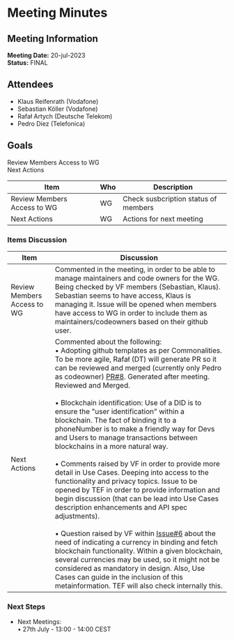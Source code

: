 # Meeting Minutes

## Meeting Information
**Meeting Date:** 20-jul-2023<br/>
**Status:** FINAL


## Attendees
- Klaus Reifenrath (Vodafone)
- Sebastian Köller (Vodafone)
- Rafał Artych (Deutsche Telekom)
- Pedro Díez (Telefonica)


## Goals

Review Members Access to WG </br>
Next Actions </br>


Item | Who | Description
---- | ---- | ----
Review Members Access to WG | WG | Check susbcription status of members
Next Actions | WG | Actions for next meeting


### Items Discussion

Item | Discussion
---- | ----
Review Members Access to WG | Commented in the meeting, in order to be able to manage maintainers and code owners for the WG. Being checked by VF members (Sebastian, Klaus). Sebastian seems to have access, Klaus is managing it. Issue will be opened when members have access to WG in order to include them as maintainers/codeowners based on their github user.
Next Actions | Commented about the following: <br/> • Adopting github templates as per Commonalities. To be more agile, Rafał (DT) will generate PR so it can be reviewed and merged (currently only Pedro as codeowner) [PR#8](https://github.com/camaraproject/BlockchainPublicAddress/pull/8). Generated after meeting. Reviewed and Merged.<br><br/> • Blockchain identification: Use of a DID is to ensure the "user identification" within a blockchain. The fact of binding it to a phoneNumber is to make a friendly way for Devs and Users to manage transactions between blockchains in a more natural way.<br><br/> • Comments raised by VF in order to provide more detail in Use Cases. Deeping into access to the functionality and privacy topics. Issue to be opened by TEF in order to provide information and begin discussion (that can be lead into Use Cases description enhancements and API spec adjustments).<br><br/> • Question raised by VF within [Issue#6](https://github.com/camaraproject/BlockchainPublicAddress/issues/6) about the need of indicating a currency in binding and fetch blockchain functionality. Within a given blockchain, several currencies may be used, so it might not be considered as mandatory in design. Also, Use Cases can guide in the inclusion of this metainformation. TEF will also check internally this.
  

### Next Steps

- Next Meetings:<br/>
• 27th July - 13:00 - 14:00 CEST<br>
